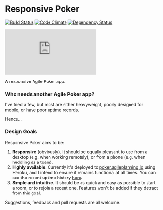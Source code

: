 # Responsive Poker

[![Build Status](https://travis-ci.org/jbrunton/agileplanning-io-poker.png)](https://travis-ci.org/jbrunton/agileplanning-io-poker)
[![Code Climate](https://codeclimate.com/github/jbrunton/agileplanning-io-poker/badges/gpa.svg)](https://codeclimate.com/github/jbrunton/agileplanning-io-poker)
[![Dependency Status](https://gemnasium.com/jbrunton/agileplanning-io-poker.svg)](https://gemnasium.com/jbrunton/agileplanning-io-poker)

[![Uptime](https://www.statuscake.com/App/button/index.php?Track=ti3MFK9J6X&Days=7&Design=1)](http://status.agileplanning.io)

A responsive Agile Poker app.

### Who needs another Agile Poker app?

I've tried a few, but most are either heavyweight, poorly designed for mobile, or have poor uptime records.

Hence...

### Design Goals

Responsive Poker aims to be:

1. **Responsive** (obviously).  It should be equally pleasant to use from a desktop (e.g. when working remotely), or from a phone (e.g. when huddling as a team).
2. **Highly available**.  Currently it's deployed to [poker.agileplanning.io](http://poker.agileplanning.io) using Heroku, and I intend to ensure it remains functional at all times.  You can see the recent uptime history [here](http://status.agileplanning.io).
3. **Simple and intuitive**.  It should be as quick and easy as possible to start a room, or to rejoin a recent one.  Features won't be added if they detract from this goal.

Suggestions, feedback and pull requests are all welcome.
